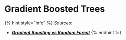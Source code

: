 # Gradient Boosted Trees



{% hint style="info" %}
_Sources:_

* __[_Gradient Boosting vs Random Forest_](https://medium.com/@aravanshad/gradient-boosting-versus-random-forest-cfa3fa8f0d80)__
{% endhint %}

##
